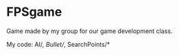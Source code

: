 # FPSgame
Game made by my group for our game development class.

My code:
AI/*,
Bullet/*,
SearchPoints/*
